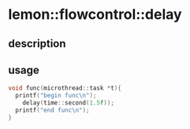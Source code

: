lemon::flowcontrol::delay
====

description
----

usage
----
```C++
void func(microthread::task *t){
  printf("begin func\n");
    delay(time::second(1.5f));
  printf("end func\n");
}
```
